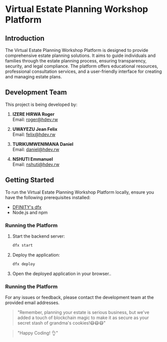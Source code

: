 # Virtual Estate Planning Workshop Platform

## Introduction

The Virtual Estate Planning Workshop Platform is designed to provide comprehensive estate planning solutions. It aims to guide individuals and families through the estate planning process, ensuring transparency, security, and legal compliance. The platform offers educational resources, professional consultation services, and a user-friendly interface for creating and managing estate plans.

## Development Team

This project is being developed by:

1. **IZERE HIRWA Roger**  
   Email: roger@hdev.rw

2. **UWAYEZU Jean Felix**  
   Email: felix@hdev.rw

3. **TURIKUMWENIMANA Daniel**  
   Email: daniel@hdev.rw

4. **NSHUTI Emmanuel**  
   Email: nshuti@hdev.rw

## Getting Started

To run the Virtual Estate Planning Workshop Platform locally, ensure you have the following prerequisites installed:

- [DFINITY's dfx](https://sdk.dfinity.org/docs/quickstart/local-quickstart.html)
- Node.js and npm

### Running the Platform

1. Start the backend server:
   ```bash
   dfx start
2. Deploy the application:
   ```bash
   dfx deploy
3. Open the deployed application in your browser..

### Running the Platform

For any issues or feedback, please contact the development team at the provided email addresses.

> "Remember, planning your estate is serious business, but we've added a touch of blockchain magic to make it as secure as your secret stash of grandma's cookies!😷😷😷"

> "Happy Coding! 👌"

